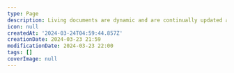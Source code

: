 ```yaml
---
type: Page
description: Living documents are dynamic and are continually updated and revised to reflect current knowledge and circumstances, allowing them to stay relevant and useful over time.
icon: null
createdAt: '2024-03-24T04:59:44.857Z'
creationDate: 2024-03-23 21:59
modificationDate: 2024-03-23 22:00
tags: []
coverImage: null
---
```




